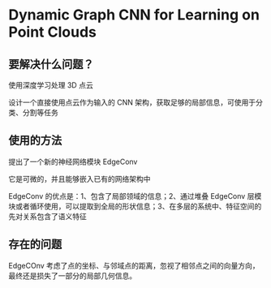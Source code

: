 # Dynamic Graph CNN for Learning on Point Clouds

## 要解决什么问题？

使用深度学习处理 3D 点云

设计一个直接使用点云作为输入的 CNN 架构，获取足够的局部信息，可使用于分类、分割等任务

## 使用的方法

提出了一个新的神经网络模块 EdgeConv

它是可微的，并且能够嵌入已有的网络架构中

EdgeConv 的优点是：1、包含了局部领域的信息；2、通过堆叠 EdgeConv 层模块或者循环使用，可以提取到全局的形状信息；3、在多层的系统中、特征空间的先对关系包含了语义特征

## 存在的问题

EdgeCOnv 考虑了点的坐标、与邻域点的距离，忽视了相邻点之间的向量方向，最终还是损失了一部分的局部几何信息。
